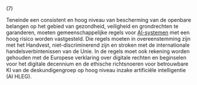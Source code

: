 (7) 

Teneinde een consistent en hoog niveau van bescherming van de openbare belangen op het gebied van gezondheid, veiligheid en grondrechten te garanderen, moeten gemeenschappelijke regels voor [AI-systemen](a3.md#^ai-systeem) met een hoog risico worden vastgesteld. Die regels moeten in overeenstemming zijn met het Handvest, niet-discriminerend zijn en stroken met de internationale handelsverbintenissen van de Unie. In de regels moet ook rekening worden gehouden met de Europese verklaring over digitale rechten en beginselen voor het digitale decennium en de ethische richtsnoeren voor betrouwbare KI van de deskundigengroep op hoog niveau inzake artificiële intelligentie (AI HLEG).